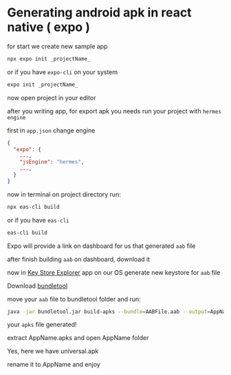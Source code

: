 # Generating android apk in react native ( expo )

for start we create new sample app

```bash
npx expo init _projectName_
```

or if you have `expo-cli` on your system

```bash
expo init _projectName_
```

now  open project in your editor

after you writing app, for export apk you needs run your project with `hermes engine`

first in ‍`app.json` change engine

```json
{
  "expo": {
    ...,
    "jsEngine": "hermes",
    ...,
  }
}
```

now in terminal on project directory run:

```bash
npx eas-cli build
```

or if you have `eas-cli`

```bash
eas-cli build
```

Expo will provide a link on dashboard for us that generated  `aab` file

after finish building `aab` on dashboard, download it

now in [Key Store Explorer](https://keystore-explorer.org/downloads.html) app on our OS generate new keystore for `aab` file

Download [bundletool](https://github.com/google/bundletool)

move your `aab` file to bundletool folder and run:

```bash
java -jar bundletool.jar build-apks --bundle=AABFile.aab --output=AppName.apks --ks=YourKS.keystore --ks-pass=pass:KSPass --ks-key-alias="Alias as string" --key-pass=pass:AliasPass  --mode=universal
```

your `apks` file generated!

extract AppName.apks and open AppName folder

Yes, here we have universal.apk

rename it to AppName and enjoy
